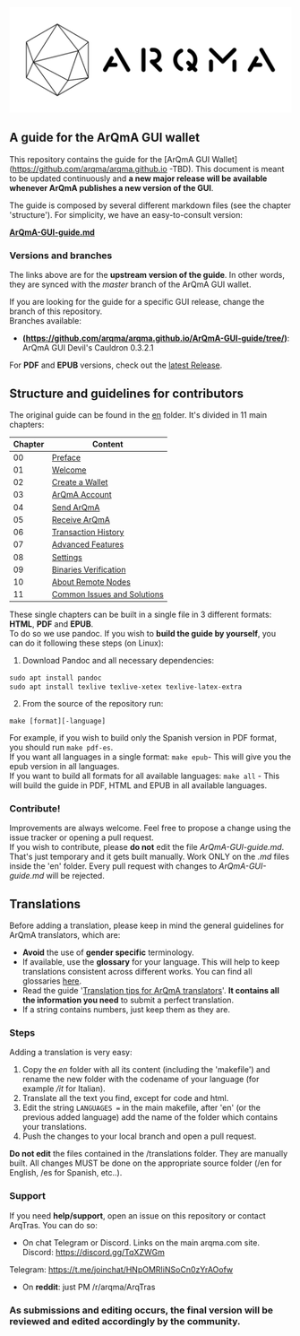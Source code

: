 ![ArQmA_logo](media/monero-logo-1280.png)
## A guide for the ArQmA GUI wallet

This repository contains the guide for the [ArQmA GUI Wallet](https://github.com/arqma/arqma.github.io -TBD).
This document is meant to be updated continuously and **a new major release will be available whenever ArQmA publishes a new version of the GUI**.
&nbsp;

The guide is composed by several different markdown files (see the chapter 'structure'). For simplicity, we have an easy-to-consult version:
&nbsp;

**[ArQmA-GUI-guide.md](arqma-GUI-guide.md)**

### Versions and branches
The links above are for the **upstream version of the guide**. In other words, they are synced with the *master* branch of the ArQmA GUI wallet.
&nbsp;

If you are looking for the guide for a specific GUI release, change the branch of this repository.  
Branches available:

+ **(https://github.com/arqma/arqma.github.io/ArQmA-GUI-guide/tree/)**: ArQmA GUI Devil's Cauldron 0.3.2.1


For **PDF** and **EPUB** versions, check out the [latest Release](https://github.com/arqma/arqma.github.io/ArQmA-GUI-guide/releases).

## Structure and guidelines for contributors
The original guide can be found in the [en](https://github.com/arqma/arqma.github.io/ArQmA-GUI-guide/blob/master/en) folder. It's divided in 11 main chapters:

**Chapter**|**Content**
---|---
00 | [Preface](https://github.com/mechanator/ArQmA-GUI-wallet-guide/blob/master/en/ch00.md)
01 | [Welcome](https://github.com/mechanator/ArQmA-GUI-wallet-guide/blob/master/en/ch01.md)
02 | [Create a Wallet](https://github.com/mechanator/ArQmA-GUI-wallet-guide/blob/master/en/ch02.md)
03 | [ArQmA Account](https://github.com/mechanator/ArQmA-GUI-wallet-guide/blob/master/en/ch03.md)
04 | [Send ArQmA](https://github.com/mechanator/ArQmA-GUI-wallet-guide/blob/master/en/ch04.md)
05 | [Receive ArQmA](https://github.com/mechanator/ArQmA-GUI-wallet-guide/blob/master/en/ch05.md)
06 | [Transaction History](https://github.com/mechanator/ArQmA-GUI-wallet-guide/blob/master/en/ch06.md)
07 | [Advanced Features](https://github.com/mechanator/ArQmA-GUI-wallet-guide/blob/master/en/ch07.md)
08 | [Settings](https://github.com/mechanator/ArQmA-GUI-wallet-guide/blob/master/en/ch08.md)
09 | [Binaries Verification](https://github.com/mechanator/ArQmA-GUI-wallet-guide/blob/master/en/ch09.md)
10 | [About Remote Nodes](https://github.com/mechanator/ArQmA-GUI-wallet-guide/blob/master/en/ch10.md)
11 | [Common Issues and Solutions](https://github.com/mechanator/ArQmA-GUI-wallet-guide/blob/master/en/ch11.md)

These single chapters can be built in a single file in 3 different formats: **HTML**, **PDF** and **EPUB**.  
To do so we use pandoc. If you wish to **build the guide by yourself**, you can do it following these steps (on Linux):

1. Download Pandoc and all necessary dependencies:
```
sudo apt install pandoc
sudo apt install texlive texlive-xetex texlive-latex-extra
```

2. From the source of the repository run:
```
make [format][-language]
```
For example, if you wish to build only the Spanish version in PDF format, you should run `make pdf-es`.  
If you want all languages in a single format: `make epub`- This will give you the epub version in all languages.  
If you want to build all formats for all available languages: `make all` - This will build the guide in PDF, HTML and EPUB in all available languages.

### Contribute!
Improvements are always welcome. Feel free to propose a change using the issue tracker or opening a pull request.  
If you wish to contribute, please **do not** edit the file *ArQmA-GUI-guide.md*. That's just temporary and it gets built manually. Work ONLY on the *.md* files inside the 'en' folder. Every pull request with changes to *ArQmA-GUI-guide.md* will be rejected.

## Translations
Before adding a translation, please keep in mind the general guidelines for ArQmA translators, which are:

- **Avoid** the use of **gender specific** terminology.
- If available, use the **glossary** for your language. This will help to keep translations consistent across different works. You can find all glossaries [here](https://github.com/mechanator/ArQmA-GUI-wallet-guide/tree/master/terminology-guides).
- Read the guide '[Translation tips for ArQmA translators](https://github.com/mechanator/ArQmA-GUI-wallet-guide/tree/master/arqma-translations/translation-tips.md)'. **It contains all the information you need** to submit a perfect translation.
- If a string contains numbers, just keep them as they are.

### Steps
Adding a translation is very easy:

1. Copy the *en* folder with all its content (including the 'makefile') and rename the new folder with the codename of your language (for example */it* for Italian).
2. Translate all the text you find, except for code and html.
3. Edit the string `LANGUAGES =` in the main makefile, after 'en' (or the previous added language) add the name of the folder which contains your translations.
4. Push the changes to your local branch and open a pull request.

**Do not edit** the files contained in the /translations folder. They are manually built. All changes MUST be done on the appropriate source folder (/en for English, /es for Spanish, etc..).

### Support
If you need **help/support**, open an issue on this repository or contact ArqTras. You can do so:

+ On chat Telegram or Discord. Links on the main arqma.com site.
Discord: https://discord.gg/TqXZWGm

Telegram: https://t.me/joinchat/HNpOMRIiNSoCn0zYrAOofw

+ On **reddit**: just PM /r/arqma/ArqTras

### As submissions and editing occurs, the final version will be reviewed and edited accordingly by the community.
